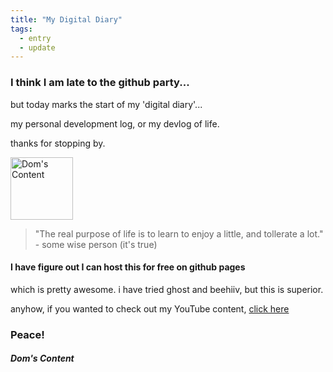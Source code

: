 ```yaml
---
title: "My Digital Diary"
tags:
  - entry
  - update
---
```

### I think I am late to the github party...<br/>

but today marks the start of my 'digital diary'...

my personal development log, or my devlog of life.

thanks for stopping by.

<img src="bio-photo.jpeg" alt="Dom's Content" width="100"/>

> "The real purpose of life is to learn to enjoy a little, and tollerate a lot." - some wise person (it's true)

#### I have figure out I can host this for free on github pages<br/>

which is pretty awesome. i have tried ghost and beehiiv, but this is superior.

anyhow, if you wanted to check out my YouTube content, [click here](https://youtube.com/@doms-content)

### Peace!<br/>

##### Dom's Content
